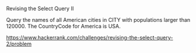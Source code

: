 Revising the Select Query II

Query the names of all American cities in CITY with populations larger than 120000. The CountryCode for America is USA.

https://www.hackerrank.com/challenges/revising-the-select-query-2/problem